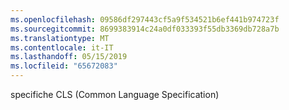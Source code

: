 ```yaml
---
ms.openlocfilehash: 09586df297443cf5a9f534521b6ef441b974723f
ms.sourcegitcommit: 8699383914c24a0df033393f55db3369db728a7b
ms.translationtype: MT
ms.contentlocale: it-IT
ms.lasthandoff: 05/15/2019
ms.locfileid: "65672083"
---
```

specifiche CLS (Common Language Specification)
